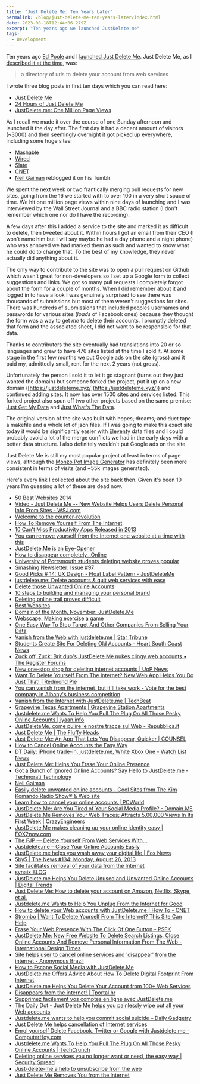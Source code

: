 ```yaml
---
title: "Just Delete Me: Ten Years Later"
permalink: /blog/just-delete-me-ten-years-later/index.html
date: 2023-08-18T12:44:06.279Z
excerpt: "Ten years ago we launched JustDelete.me"
tags:
  - Development
---
```


Ten years ago [Ed Poole](https://www.edpoole.me/) and I [launched Just Delete Me](https://hellsite.rknight.me/369368988762906626/). Just Delete Me, as I [described it at the time](https://rknight.me/just-delete-me/), was:

> a directory of urls to delete your account from web services

I wrote three blog posts in first ten days which you can read here:

- [Just Delete Me](https://rknight.me/just-delete-me/)
- [24 Hours of Just Delete Me](https://rknight.me/24-hours-of-just-delete-me/)
- [JustDelete.me: One Million Page Views](https://rknight.me/just-delete-me-one-million-page-views/)

As I recall we made it over the course of one Sunday afternoon and launched it the day after. The first day it had a decent amount of visitors (~3000) and then seemingly overnight it got picked up everywhere, including some huge sites:

- [Mashable](https://mashable.com/archive/justdelete-me)
- [Wired](https://www.wired.com/2013/08/just-delete-me/)
- [Slate](https://slate.com/technology/2013/08/just-delete-me-how-to-delete-your-account-on-amazon-netflix-skype-et-al.html)
- [CNET](https://www.cnet.com/culture/how-to-delete-your-web-accounts-with-justdelete-me/)
- [Neil Gaiman](https://neil-gaiman.tumblr.com/post/59537088319/futurejournalismproject-delete-yourself-from) reblogged it on his Tumblr

We spent the next week or two frantically merging pull requests for new sites, going from the 16 we started with to over 100 in a very short space of time. We hit one million page views within nine days of launching and I was interviewed by the Wall Street Journal and a BBC radio station (I don't remember which one nor do I have the recording). 

A few days after this I added a service to the site and marked it as difficult to delete, then tweeted about it. Within hours I got an email from their CEO (I won't name him but I will say maybe he had a day phone and a night phone) who was annoyed we had marked them as such and wanted to know what he could do to change that. To the best of my knowledge, they never actually did anything about it.

The only way to contribute to the site was to open a pull request on Github which wasn't great for non-developers so I set up a Google form to collect suggestions and links. We got so many pull requests I completely forgot about the form for a couple of months. When I did remember about it and logged in to have a look I was genuinely surprised to see there was thousands of submissions but most of them weren't suggestions for sites. There was hundreds of submissions that included peoples usernames and passwords for various sites (_loads_ of Facebook ones) because they thought the form was a way to get _me_ to delete their accounts. I promptly deleted that form and the associated sheet, I did not want to be responsible for that data.

Thanks to contributors the site eventually had translations into 20 or so languages and grew to have 476 sites listed at the time I sold it. At some stage in the first few months we put Google ads on the site (gross) and it paid my, admittedly small, rent for the next 2 years (not gross). 

Unfortunately the person I sold it to let it go stagnant (turns out they just wanted the domain) but someone forked the project, put it up on a new domain ([https://justdeleteme.xyz/](https://justdeleteme.xyz/)) and continued adding sites. It now has over 1500 sites and services listed. This forked project also spun off two other projects based on the same premise: [Just Get My Data](https://justgetmydata.com) and [Just What's The Data](https://justwhatsthedata.github.io/). 

The original version of the site was built with ~~hopes, dreams, and duct tape~~ a makefile and a whole lot of json files. If I was going to make this exact site today it would be significantly easier with [Eleventy](https://www.11ty.dev/) data files and I could probably avoid a lot of the merge conflicts we had in the early days with a better data structure. I also definitely wouldn't put Google ads on the site.

Just Delete Me is still my most popular project at least in terms of page views, although the [Monzo Pot Image Generator](https://potimages.rknight.me/) has definitely been more consistent in terms of visits (and ~55k images generated).

Here's every link I collected about the site back then. Given it's been 10 years I'm guessing a lot of these are dead now.

- [50 Best Websites 2014](http://time.com/3054279/50-best-websites-2014/)
- [Video - Just Delete Me -- New Website Helps Users Delete Personal Info From Sites - WSJ.com](http://live.wsj.com/video/tired-of-being-on-facebook-just-delete-me/39305F59-6E77-4BC8-B3F3-5DDE9D69347A.html#!39305F59-6E77-4BC8-B3F3-5DDE9D69347A)
- [Welcome to the counter-revolution](http://www.theage.com.au/digital-life/consumer-security/welcome-to-the-counterrevolution-20140308-34e1v.html)
- [How To Remove Yourself From The Internet](http://readwrite.com/2014/02/05/how-to-remove-yourself-from-the-internet#awesm=~ov27CdupU0RRa3)
- [10 Can't Miss Productivity Apps Released in 2013](https://zapier.com/blog/productivity-apps-2013/)
- [You can remove yourself from the Internet one website at a time with this](http://bgr.com/2013/12/17/remove-internet-accounts-just-delete-me/)
- [JustDelete.Me is an Eye-Opener](http://www.intego.com/mac-security-blog/justdelete-me-is-an-eye-opener/)
- [How to disappear completely…Online](http://www.ebuyer.com/blog/2013/12/how-to-disappear-completely-online/)
- [University of Portsmouth students deleting website proves popular](http://www.portsmouth.co.uk/news/education/university-of-portsmouth-students-deleting-website-proves-popular-1-5491597)
- [Smashing Newsletter: Issue #97](http://www.smashingmagazine.com/smashing-newsletter-issue-97/)
- [Good Picks # 14: UX Design - Float Label Pattern - JustDeleteMe](http://www.onemorethingstudio.com/blog/2013/11/18/bonnes-pioches-14-ux-float-label-pattern-justdeleteme/)
- [justdelete.me: Delete accounts & quit web services with ease](http://www.jamrelian.com/justdelete-me-delete-accounts/)
- [Delete those Unwanted Online Accounts](http://www.davescomputertips.com/delete-those-unwanted-online-accounts/)
- [10 steps to building and managing your personal brand](http://www.prdaily.com/Main/Articles/15573.aspx)
- [Deleting online trail proves difficult](http://www.clickorlando.com/news/deleting-online-trail-proves-difficult/-/1637132/22979182/-/cvnolwz/-/index.html)
- [Best Websites](http://www.makeuseof.com/pages/best-websites)
- [Domain of the Month, November: JustDelete.Me](http://www.hover.com/blog/domain-of-the-month-november-justdelete-me/)
- [Webscape: Making exercise a game](http://www.bbc.co.uk/news/technology-24463390)
- [One Easy Way To Stop Target And Other Companies From Selling Your Data](http://www.forbes.com/sites/adamtanner/2013/10/02/one-easy-way-to-stop-target-and-other-companies-from-selling-your-data/)
- [Vanish from the Web with justdelete.me | Star Tribune](http://www.startribune.com/lifestyle/225069852.html)
- [Students Create Site For Deleting Old Accounts - Heart South Coast News](http://www.heart.co.uk/southcoast/news/local/students-create-site-deleting-old-accounts/)
- [Zuck off, Zuck: Brit duo's JustDelete.Me nukes clingy web accounts • The Register Forums](http://forums.theregister.co.uk/forum/1/2013/09/13/students_embark_on_mission_to_delete_you_from_the_internet/)
- [New one-stop shop for deleting internet accounts | UoP News](http://www.port.ac.uk/uopnews/2013/09/11/new-one-stop-shop-for-deleting-internet-accounts/)
- [Want To Delete Yourself From The Internet? New Web App Helps You Do Just That! | Redmond Pie](http://www.redmondpie.com/want-to-delete-yourself-from-the-internet-new-web-app-helps-you-do-just-that/)
- [You can vanish from the internet, but it'll take work - Vote for the best company in Albany's business competition](http://www.bizjournals.com/albany/blog/socialmadness/2013/08/how-to-disappear-from-the-internet.html)
- [Vanish from the Internet with JustDelete.me | TechBeat](http://techbeat.com/2013/09/vanish-from-the-internet-with-justdelete-me/)
- [Grapevine Texas Apartments | Grapevine Station Apartments](http://apartments.naproperties.com/texas/grapevine/grapevine-station-apartments/news?__rmid=erase_yourself_from_the_intern-239860063.html&xrs=RebelMouse_tw)
- [Justdelete.me Wants To Help You Pull The Plug On All Those Pesky Online Accounts | iyaan.info](http://iyaan.info/justdelete-me-wants-to-help-you-pull-the-plug-on-all-those-pesky-online-accounts/)
- [JustDeleteMe, come pulire le nostre tracce sul Web - Repubblica.it](http://www.repubblica.it/tecnologia/2013/08/29/news/pulire_tracce_web-65493280/?ref=fbpr)
- [Just Delete Me | The Fluffy Heads](http://thefluffyheads.com/techie-tony/just-delete-me)
- [Just Delete Me: An App That Lets You Disappear, Quicker | COUNSEL](http://www.lowecounsel.com/blog/2013/08/just-delete-me-app-lets-you-disappear-quicker)
- [How to Cancel Online Accounts the Easy Way](http://www.techsupportalert.com/content/how-cancel-online-accounts-easy-way.htm)
- [DT Daily: iPhone trade-in, justdelete.me, White Xbox One - Watch List News](http://www.watchlistnews.com/2013/08/26/dt-daily-iphone-trade-in-justdelete-me-white-xbox-one/)
- [Just Delete Me: Helps You Erase Your Online Presence](http://www.bitrebels.com/technology/just-delete-me-service-directory/)
- [Got a Bunch of Ignored Online Accounts? Say Hello to JustDelete.me - Technorati Technology](http://technorati.com/technology/article/got-a-bunch-of-ignored-online/)
- [Neil Gaiman](http://neil-gaiman.tumblr.com/post/59537088319/futurejournalismproject-delete-yourself-from)
- [Easily delete unwanted online accounts - Cool Sites from The Kim Komando Radio Show® & Web site](http://www.komando.com/coolsites/index.aspx?id=15113)
- [Learn how to cancel your online accounts | PCWorld](http://www.pcworld.com/article/2047632/learn-how-to-cancel-your-online-accounts.html)
- [JustDelete.Me: Are You Tired of Your Social Media Profile? - Domain.ME](http://domain.me/justdelete-me/)
- [JustDelete.Me Removes Your Web Traces; Attracts 5,00,000 Views In Its First Week | CrazyEngineers](http://www.crazyengineers.com/threads/justdelete-me-removes-your-web-traces-attracts-5-00-000-views-in-its-first-week.70308/)
- [JustDelete.Me makes cleaning up your online identity easy | FOX2now.com](http://fox2now.com/2013/08/28/justdelete-me-makes-cleaning-up-your-online-identity-easy/)
- [The FJP — Delete Yourself From Web Services With...](http://tumblr.thefjp.org/post/59394819304/delete-yourself-from-web-services-with-justdelete-me)
- [Justdelete.me – Close Your Online Accounts Easily](http://www.wonderoftech.com/justdelete-me-close-your-online-accounts-easily/)
- [JustDelete.me helps you wash away your digital life | Fox News](http://www.foxnews.com/tech/2013/08/27/justdeleteme-helps-wash-away-your-digital-life/)
- [5by5 | The News #134: Monday, August 26, 2013](http://5by5.tv/news/134)
- [Site facilitates removal of your data from the Internet](http://www.redbull.com.br/cs/Satellite/pt_BR/Article/Site-facilita-retirada-dos-seus-dados-da-Internet-021243357182040)
- [synaix BLOG](http://blog.synaix.de/2013/08/justdelete-me-das-loeschregister-im-internet-hilft-uns-beim-aufraeumen-unserer-accounts/)
- [JustDelete.me Helps You Delete Unused and Unwanted Online Accounts | Digital Trends](http://www.digitaltrends.com/web/justdelete-me-helps-delete-unused-online-accounts/)
- [Just Delete Me: How to delete your account on Amazon, Netflix, Skype, et al.](http://www.slate.com/blogs/future_tense/2013/08/26/just_delete_me_how_to_delete_your_account_on_amazon_netflix_skype_et_al.html)
- [Justdelete.me Wants to Help You Unplug From the Internet for Good](http://dashburst.com/just-delete-me/)
- [How to delete your Web accounts with JustDelete.me | How To - CNET](http://howto.cnet.com/8301-11310_39-57600044-285/how-to-delete-your-web-accounts-with-justdelete.me/)
- [Strombo | Want To Delete Yourself From The Internet? This Site Can Help](http://www.cbc.ca/strombo/technology-1/want-to-delete-yourself-from-the-internet-this-site-can-help.html)
- [Erase Your Web Presence With The Click Of One Button - PSFK](http://www.psfk.com/2013/08/erase-web-presence.html)
- [JustDelete.Me: New Free Website To Delete Search Listings, Close Online Accounts And Remove Personal Information From The Web - International Design Times](http://www.idesigntimes.com/articles/7347/20130826/just-delete-me-new-free-website-search-close-account.htm)
- [Site helps user to cancel online services and 'disappear' from the internet - Anonymous Brazil](http://www.anonymousbrasil.com/tecnologia/site-ajuda-usuario-cancelar-servicos-online-desaparecer-internet/)
- [How to Escape Social Media with JustDelete.Me](http://blogs.phoenixnewtimes.com/jackalope/2013/08/justdeleteme_social_media_delete_facebook_off_the_grid.php)
- [JustDelete.me Offers Advice About How To Delete Digital Footprint From Internet](http://www.opposingviews.com/i/technology/justdeleteme-offers-advice-about-how-delete-digital-footprint-internet#)
- [JustDelete.me Helps You Delete Your Account from 100+ Web Services](http://everything-pr.com/justdelete-me/245353/#.UhtuCGSDQ18)
- [Disappears from the internet! | Tportal.hr](http://www.tportal.hr/scitech/tehno/282123/Nestanite-s-interneta.html)
- [Supprimez facilement vos comptes en ligne avec JustDelete.me](http://www.gizmodo.fr/2013/08/26/supprimez-comptes-ligne-justdelete-me.html)
- [The Daily Dot - Just Delete Me helps you painlessly wipe out all your Web accounts](http://www.dailydot.com/lifestyle/just-delete-me-web-accounts/)
- [Justdelete.me wants to help you commit social suicide – Daily Gadgetry](http://dailygadgetry.com/justdelete-me-wants-to-help-you-commit-social-suicide/1629)
- [Just Delete Me helps cancellation of Internet services](http://stadt-bremerhaven.de/just-delete-me-hilft-bei-der-abmeldung-von-internet-diensten/)
- [Enrol yourself Delete Facebook, Twitter or Google with Justdelete.me - ComputerHoy.com](http://computerhoy.com/noticias/internet/borrate-facebook-twitter-google-justdeleteme-5893)
- [Justdelete.me Wants To Help You Pull The Plug On All Those Pesky Online Accounts | TechCrunch](http://techcrunch.com/2013/08/23/justdelete-me-wants-to-help-you-pull-the-plug-on-all-those-pesky-online-accounts/)
- [Deleting online services you no longer want or need, the easy way | Security Spread](http://securityspread.com/2013/08/24/deleting-online-services-longer-need-easy/)
- [Just-delete-me a help to unsubscribe from the web](http://www.mondoinformazione.com/notizie-estero/cancellarsi-dal-web-just-delete-me/113651/)
- [Just Delete Me Removes You from the Internet](http://news.softpedia.com/news/Just-Delete-Me-Removes-You-from-the-Internet-377984.shtml)